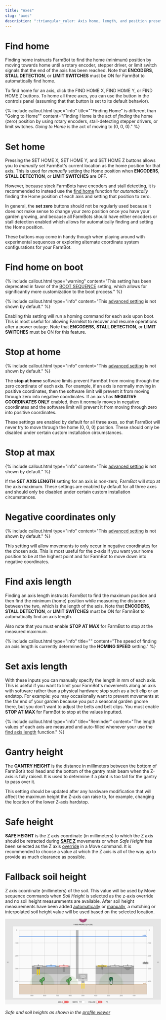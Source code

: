 ```yaml
---
title: "Axes"
slug: "axes"
description: ":triangular_ruler: Axis home, length, and position presets.\n[Open these settings in the app](https://my.farm.bot/app/designer/settings?highlight=axes)"
---
```



# Find home

Finding home instructs FarmBot to find the home (minimum) position by moving towards home until a rotary encoder, stepper driver, or limit switch signals that the end of the axis has been reached. Note that **ENCODERS**, **STALL DETECTION**, or **LIMIT SWITCHES** must be <span class="fb-peripheral-on">ON</span> for FarmBot to automatically find home.

To find home for an axis, click the <span class="fb-button fb-yellow">FIND HOME X</span>, <span class="fb-button fb-yellow">FIND HOME Y</span>, or <span class="fb-button fb-yellow">FIND HOME Z</span> buttons. To home all three axes, you can use the <span class="fb-button fb-gray"><i class='fa fa-home'></i></span> button in the controls panel (assuming that that button is set to its default behavior).

{%
include callout.html
type="info"
title="\"Finding Home\" is different than \"Going to Home\""
content="Finding Home is the act of _finding_ the home (zero) position by using rotary encoders, stall-detecting stepper drivers, or limit switches. _Going to Home_ is the act of moving to (0, 0, 0)."
%}

# Set home

Pressing the <span class="fb-button fb-yellow">SET HOME X</span>, <span class="fb-button fb-yellow">SET HOME Y</span>, and <span class="fb-button fb-yellow">SET HOME Z</span> buttons allows you to *manually* set FarmBot's current location as the home position for that axis. This is used for *manually* setting the Home position when **ENCODERS**, **STALL DETECTION**, or **LIMIT SWITCHES** are <span class="fb-peripheral-off">OFF</span>.

However, because stock FarmBots have encoders and stall detecting, it is recommended to instead use the [find home](#find-home) function for *automatically* finding the Home position of each axis and setting that position to zero.

In general, the **set zero** buttons should not be regularly used because it does not make sense to change your zero position once you have your garden growing, and because all FarmBots should have either encoders or stall detection enabled which allows for automatically finding and setting the Home position.

These buttons may come in handy though when playing around with experimental sequences or exploring alternate coordinate system configurations for your FarmBot.

# Find home on boot

{%
include callout.html
type="warning"
content="This setting has been deprecated in favor of the [BOOT SEQUENCE](../settings/farmbot-settings.md#boot-sequence) setting, which allows for significantly more customization to the boot process."
%}

{%
include callout.html
type="info"
content="This [advanced setting](../settings.md#show-advanced-settings) is not shown by default."
%}

Enabling this setting will run a homing command for each axis upon boot. This is most useful for allowing FarmBot to recover and resume operations after a power outage. Note that **ENCODERS**, **STALL DETECTION**, or **LIMIT SWITCHES** must be <span class="fb-peripheral-on">ON</span> for this feature.

# Stop at home

{%
include callout.html
type="info"
content="This [advanced setting](../settings.md#show-advanced-settings) is not shown by default."
%}

The **stop at home** software limits prevent FarmBot from moving through the zero coordinate of each axis. For example, if an axis is normally moving in positive coordinates, then the software limit will prevent it from moving through zero into negative coordinates. If an axis has **NEGATIVE COORDINATES ONLY** enabled, then it normally moves in negative coordinates and the software limit will prevent it from moving through zero into positive coordinates.

These settings are enabled by default for all three axes, so that FarmBot will never try to move through the home (0, 0, 0) position. These should only be disabled under certain custom installation circumstances.

# Stop at max

{%
include callout.html
type="info"
content="This [advanced setting](../settings.md#show-advanced-settings) is not shown by default."
%}

If the **SET AXIS LENGTH** setting for an axis is non-zero, FarmBot will stop at the axis maximum. These settings are enabled by default for all three axes and should only be disabled under certain custom installation circumstances.

# Negative coordinates only

{%
include callout.html
type="info"
content="This [advanced setting](../settings.md#show-advanced-settings) is not shown by default."
%}

This setting will allow movements to only occur in negative coordinates for the chosen axis. This is most useful for the z-axis if you want your home position to be at the highest point and for FarmBot to move down into negative coordinates.

# Find axis length

Finding an axis length instructs FarmBot to find the maximum position and then find the minimum (home) position while measuring the distance between the two, which is the length of the axis. Note that **ENCODERS**, **STALL DETECTION**, or **LIMIT SWITCHES** must be <span class="fb-peripheral-on">ON</span> for FarmBot to automatically find an axis length.

Also note that you must enable **STOP AT MAX** for FarmBot to stop at the measured maximum.

{%
include callout.html
type="info"
title=""
content="The speed of finding an axis length is currently determined by the **HOMING SPEED** setting."
%}

# Set axis length

With these inputs you can manually specify the length in mm of each axis. This is useful if you want to limit your FarmBot's movements along an axis with software rather than a physical hardware stop such as a belt clip or an endstop. For example: you may occasionally want to prevent movements at the far end of your garden because you put a seasonal garden gnome there, but you don't want to adjust the belts and belt clips. You must enable **STOP AT MAX** for FarmBot to stop at the values inputted.

{%
include callout.html
type="info"
title="Reminder"
content="The length values of each axis are measured and auto-filled whenever your use the [find axis length](#find-axis-length) function."
%}

# Gantry height

The **GANTRY HEIGHT** is the distance in millimeters between the bottom of FarmBot’s tool head and the bottom of the gantry main beam when the Z-axis is fully raised. It is used to determine if a plant is too tall for the gantry to pass over it.

This setting should be updated after any hardware modification that will affect the maximum height the Z-axis can raise to, for example, changing the location of the lower Z-axis hardstop.

# Safe height

**SAFE HEIGHT** is the Z axis coordinate (in millimeters) to which the Z axis should be retracted during **[SAFE Z](../sequences/sequence-commands/movements.md#safe-z)** movements or when _Safe Height_ has been selected as the Z axis [override](../sequences/sequence-commands/movements.md#override) in a <span class="fb-step fb-move">Move</span> command. It is recommended to choose a value at which the Z axis is all of the way up to provide as much clearance as possible.

# Fallback soil height

Z axis coordinate (millimeters) of the soil. This value will be used by <span class="fb-step fb-move">Move</span> sequence commands when _Soil Height_ is selected as the z-axis override and no soil height measurements are available. After soil height measurements have been added [automatically](../photos/measure-soil-height.md) or [manually](../points.md#soil-height-points), a matching or interpolated soil height value will be used based on the selected location.

![profile view with safe and soil heights](_images/profile_view_with_safe_and_soil_heights.png)

_Safe and soil heights as shown in the [profile viewer](../farm-designer.md#profile-viewer)_
